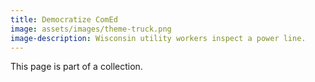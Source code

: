 ```yaml
---
title: Democratize ComEd
image: assets/images/theme-truck.png
image-description: Wisconsin utility workers inspect a power line.
---
```


This page is part of a collection.
